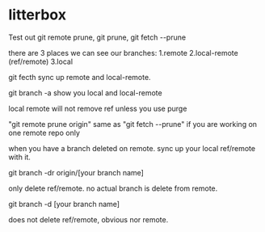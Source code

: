 # litterbox

Test out git remote prune, git prune, git fetch --prune

there are 3 places we can see our branches:
1.remote
2.local-remote (ref/remote)
3.local

git fecth sync up remote and local-remote. 

git branch -a show you local and local-remote

local remote will not remove ref unless you use purge 

"git remote prune origin" same as "git fetch --prune" if you are working on one remote repo only

when you have a branch deleted on remote. sync up your local ref/remote with it. 

git branch -dr origin/[your branch name]

only delete ref/remote. no actual branch is delete from remote. 

git branch -d [your branch name]

does not delete ref/remote, obvious nor remote. 
